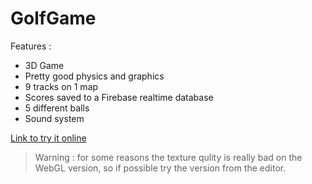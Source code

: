 # GolfGame
Features :
- 3D Game
- Pretty good physics and graphics
- 9 tracks on 1 map
- Scores saved to a Firebase realtime database
- 5 different balls
- Sound system

[Link to try it online](https://play.unity.com/mg/other/webgl-builds-292626)
> Warning : for some reasons the texture qulity is really bad on the WebGL version, so if possible try the version from the editor.
